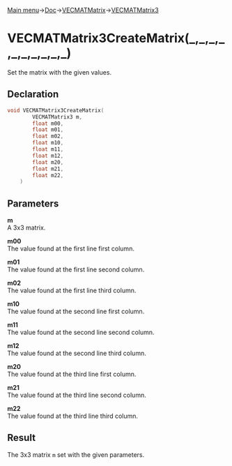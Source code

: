 [Main menu](../../../../Readme.md)->[Doc](../../../VECMATKit.md)->[VECMATMatrix](../../VECMATMatrix.md)->[VECMATMatrix3](../../VECMATMatrix3.md)

# VECMATMatrix3CreateMatrix(\_,\_,\_,\_,\_,\_,\_,\_,\_,\_)
Set the matrix with the given values.

## **Declaration**
```C
void VECMATMatrix3CreateMatrix(
		VECMATMatrix3 m,
		float m00,
		float m01,
		float m02,
		float m10,
		float m11,
		float m12,
		float m20,
		float m21,
		float m22,
	)
```


## **Parameters**
**m**  
A 3x3 matrix.

**m00**  
The value found at the first line first column.

**m01**  
The value found at the first line second column.

**m02**  
The value found at the first line third column.

**m10**  
The value found at the second line first column.

**m11**  
The value found at the second line second column.

**m12**  
The value found at the second line third column.

**m20**  
The value found at the third line first column.

**m21**  
The value found at the third line second column.

**m22**  
The value found at the third line third column.


## **Result**
The 3x3 matrix `m` set with the given parameters.
